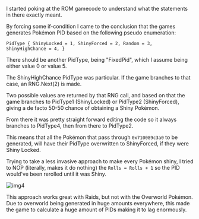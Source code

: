 I started poking at the ROM gamecode to understand what the statements in there exactly meant. 

By forcing some if-condition I came to the conclusion that the games generates Pokémon PID based on the following pseudo enumeration:

`PidType {
	ShinyLocked = 1,
	ShinyForced = 2,
	Random = 3,
	ShinyHighChance = 4,
}`

There should be another PidType, being "FixedPid", which I assume being either value 0 or value 5.

The ShinyHighChance PidType was particular. If the game branches to that case, an RNG.Next(2) is made.

Two possible values are returned by that RNG call, and based on that the game branches to PidType1 (ShinyLocked) or PidType2 (ShinyForced), giving a de facto 50-50 chance of obtaining a Shiny Pokémon.


From there it was pretty straight forward editing the code so it always branches to PidType4, then from there to PidType2. 

This means that all the Pokémon that pass through `0x710089c3a0` to be generated, will have their PidType overwritten to ShinyForced, if they were Shiny Locked.


Trying to take a less invasive approach to make every Pokémon shiny, I tried to NOP (literally, makes it do nothing) the `Rolls = Rolls + 1` so the PID would've been rerolled until it was Shiny.

![img4](https://user-images.githubusercontent.com/52102823/202528008-10a093cb-1851-4578-8bcf-2c92e11c12d6.png)

This approach works great with Raids, but not with the Overworld Pokémon. Due to overworld being generated in huge amounts everywhere, this made the game to calculate a huge amount of PIDs making it to lag enormously.
